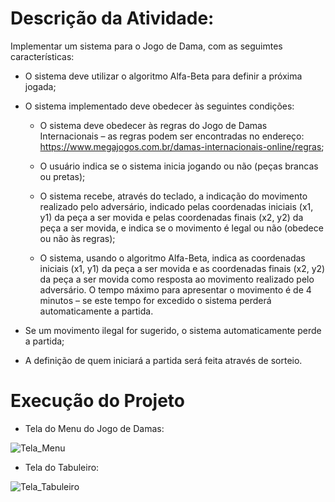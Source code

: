 # Descrição da Atividade:

Implementar um sistema para o Jogo de Dama, com as seguimtes características:

  - O sistema deve utilizar o algoritmo Alfa-Beta para definir a próxima jogada;
  - O sistema implementado deve obedecer às seguintes condições:
      - O sistema deve obedecer às regras do Jogo de Damas Internacionais – as regras 
        podem ser encontradas no endereço: https://www.megajogos.com.br/damas-internacionais-online/regras;

      - O usuário indica se o sistema inicia jogando ou não (peças brancas ou pretas);

      - O sistema recebe, através do teclado, a indicação do movimento realizado pelo adversário, indicado pelas coordenadas iniciais (x1, y1) da peça a ser movida e  pelas coordenadas finais (x2, y2) da peça a ser movida, e indica se o movimento é legal ou não (obedece ou não às regras);

      - O sistema, usando o algoritmo Alfa-Beta, indica as coordenadas iniciais (x1, y1) da peça a ser movida e as coordenadas finais (x2, y2) da peça a ser movida como resposta  ao  movimento  realizado  pelo  adversário.  O  tempo  máximo  para apresentar o movimento é de 4 minutos – se este tempo for excedido o sistema perderá automaticamente a partida.

  - Se um movimento ilegal for sugerido, o sistema automaticamente perde a partida;
  - A definição de quem iniciará a partida será feita através de sorteio.

# Execução do Projeto

- Tela do Menu do Jogo de Damas:

![Tela_Menu](https://user-images.githubusercontent.com/73480995/192388586-dfc41c70-2c7e-4d54-b91d-1b20845a1985.PNG)

- Tela do Tabuleiro:

![Tela_Tabuleiro](https://user-images.githubusercontent.com/73480995/192384725-eb095d19-80c9-4764-9245-db92d22a6ab5.PNG)